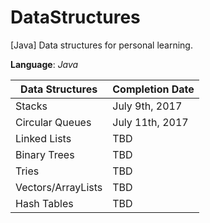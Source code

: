 # DataStructures
[Java] Data structures for personal learning.

__Language__: _Java_

Data Structures   | Completion Date
----------------- | ----------------
Stacks            | July 9th, 2017
Circular Queues   | July 11th, 2017
Linked Lists      | TBD
Binary Trees      | TBD
Tries             | TBD
Vectors/ArrayLists| TBD
Hash Tables       | TBD
